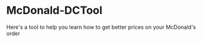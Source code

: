 # McDonald-DCTool
Here's a tool to help you learn how to get better prices on your McDonald's order
